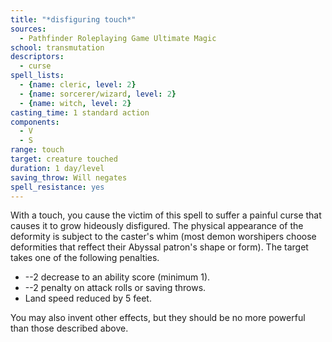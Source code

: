 ```yaml
---
title: "*disfiguring touch*"
sources:
  - Pathfinder Roleplaying Game Ultimate Magic
school: transmutation
descriptors:
  - curse
spell_lists:
  - {name: cleric, level: 2}
  - {name: sorcerer/wizard, level: 2}
  - {name: witch, level: 2}
casting_time: 1 standard action
components:
  - V
  - S
range: touch
target: creature touched
duration: 1 day/level
saving_throw: Will negates
spell_resistance: yes
---
```


With a touch, you cause the victim of this spell to suffer a painful curse that causes it to grow hideously disfigured. The physical appearance of the deformity is subject to the caster's whim (most demon worshipers choose deformities that reffect their Abyssal patron's shape or form). The target takes one of the following penalties.

- --2 decrease to an ability score (minimum 1).
- --2 penalty on attack rolls or saving throws.
- Land speed reduced by 5 feet.

You may also invent other effects, but they should be no more powerful than those described above.

